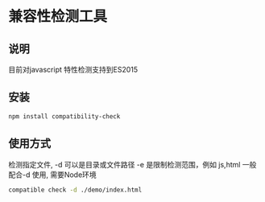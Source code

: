 # 兼容性检测工具

## 说明

目前对javascript 特性检测支持到ES2015

## 安装

```sh
npm install compatibility-check
```

## 使用方式

检测指定文件, -d 可以是目录或文件路径 -e 是限制检测范围，例如 js,html 一般配合-d 使用, 需要Node环境
```sh
compatible check -d ./demo/index.html
```

